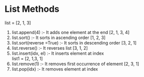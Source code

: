 # List Methods

list = [2, 1, 3]<br>
1. list.append(4) :- It adds one element at the end [2, 1, 3, 4]<br>
2. list.sort() :- It sorts in ascending order [1, 2, 3]<br>
3. list.sort(reverse =True) :- It sorts in descending order [3, 2, 1]<br>
4. list.reverse() :- It reverses list [3, 1, 2]<br>
5. list.insert(idx, el) :- It inserts element at index<br>
list1 = [2, 1,3, 1]<br>
6. list.remove(1) :- It removes first occurrence of element [2, 3, 1]<br>
7. list.pop(idx) :- It removes element at index